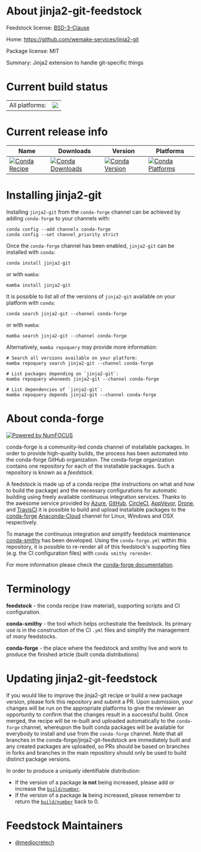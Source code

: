 About jinja2-git-feedstock
==========================

Feedstock license: [BSD-3-Clause](https://github.com/conda-forge/jinja2-git-feedstock/blob/main/LICENSE.txt)

Home: https://github.com/wemake-services/jinja2-git

Package license: MIT

Summary: Jinja2 extension to handle git-specific things

Current build status
====================


<table><tr><td>All platforms:</td>
    <td>
      <a href="https://dev.azure.com/conda-forge/feedstock-builds/_build/latest?definitionId=20735&branchName=main">
        <img src="https://dev.azure.com/conda-forge/feedstock-builds/_apis/build/status/jinja2-git-feedstock?branchName=main">
      </a>
    </td>
  </tr>
</table>

Current release info
====================

| Name | Downloads | Version | Platforms |
| --- | --- | --- | --- |
| [![Conda Recipe](https://img.shields.io/badge/recipe-jinja2--git-green.svg)](https://anaconda.org/conda-forge/jinja2-git) | [![Conda Downloads](https://img.shields.io/conda/dn/conda-forge/jinja2-git.svg)](https://anaconda.org/conda-forge/jinja2-git) | [![Conda Version](https://img.shields.io/conda/vn/conda-forge/jinja2-git.svg)](https://anaconda.org/conda-forge/jinja2-git) | [![Conda Platforms](https://img.shields.io/conda/pn/conda-forge/jinja2-git.svg)](https://anaconda.org/conda-forge/jinja2-git) |

Installing jinja2-git
=====================

Installing `jinja2-git` from the `conda-forge` channel can be achieved by adding `conda-forge` to your channels with:

```
conda config --add channels conda-forge
conda config --set channel_priority strict
```

Once the `conda-forge` channel has been enabled, `jinja2-git` can be installed with `conda`:

```
conda install jinja2-git
```

or with `mamba`:

```
mamba install jinja2-git
```

It is possible to list all of the versions of `jinja2-git` available on your platform with `conda`:

```
conda search jinja2-git --channel conda-forge
```

or with `mamba`:

```
mamba search jinja2-git --channel conda-forge
```

Alternatively, `mamba repoquery` may provide more information:

```
# Search all versions available on your platform:
mamba repoquery search jinja2-git --channel conda-forge

# List packages depending on `jinja2-git`:
mamba repoquery whoneeds jinja2-git --channel conda-forge

# List dependencies of `jinja2-git`:
mamba repoquery depends jinja2-git --channel conda-forge
```


About conda-forge
=================

[![Powered by
NumFOCUS](https://img.shields.io/badge/powered%20by-NumFOCUS-orange.svg?style=flat&colorA=E1523D&colorB=007D8A)](https://numfocus.org)

conda-forge is a community-led conda channel of installable packages.
In order to provide high-quality builds, the process has been automated into the
conda-forge GitHub organization. The conda-forge organization contains one repository
for each of the installable packages. Such a repository is known as a *feedstock*.

A feedstock is made up of a conda recipe (the instructions on what and how to build
the package) and the necessary configurations for automatic building using freely
available continuous integration services. Thanks to the awesome service provided by
[Azure](https://azure.microsoft.com/en-us/services/devops/), [GitHub](https://github.com/),
[CircleCI](https://circleci.com/), [AppVeyor](https://www.appveyor.com/),
[Drone](https://cloud.drone.io/welcome), and [TravisCI](https://travis-ci.com/)
it is possible to build and upload installable packages to the
[conda-forge](https://anaconda.org/conda-forge) [Anaconda-Cloud](https://anaconda.org/)
channel for Linux, Windows and OSX respectively.

To manage the continuous integration and simplify feedstock maintenance
[conda-smithy](https://github.com/conda-forge/conda-smithy) has been developed.
Using the ``conda-forge.yml`` within this repository, it is possible to re-render all of
this feedstock's supporting files (e.g. the CI configuration files) with ``conda smithy rerender``.

For more information please check the [conda-forge documentation](https://conda-forge.org/docs/).

Terminology
===========

**feedstock** - the conda recipe (raw material), supporting scripts and CI configuration.

**conda-smithy** - the tool which helps orchestrate the feedstock.
                   Its primary use is in the construction of the CI ``.yml`` files
                   and simplify the management of *many* feedstocks.

**conda-forge** - the place where the feedstock and smithy live and work to
                  produce the finished article (built conda distributions)


Updating jinja2-git-feedstock
=============================

If you would like to improve the jinja2-git recipe or build a new
package version, please fork this repository and submit a PR. Upon submission,
your changes will be run on the appropriate platforms to give the reviewer an
opportunity to confirm that the changes result in a successful build. Once
merged, the recipe will be re-built and uploaded automatically to the
`conda-forge` channel, whereupon the built conda packages will be available for
everybody to install and use from the `conda-forge` channel.
Note that all branches in the conda-forge/jinja2-git-feedstock are
immediately built and any created packages are uploaded, so PRs should be based
on branches in forks and branches in the main repository should only be used to
build distinct package versions.

In order to produce a uniquely identifiable distribution:
 * If the version of a package **is not** being increased, please add or increase
   the [``build/number``](https://docs.conda.io/projects/conda-build/en/latest/resources/define-metadata.html#build-number-and-string).
 * If the version of a package **is** being increased, please remember to return
   the [``build/number``](https://docs.conda.io/projects/conda-build/en/latest/resources/define-metadata.html#build-number-and-string)
   back to 0.

Feedstock Maintainers
=====================

* [@mediocretech](https://github.com/mediocretech/)

